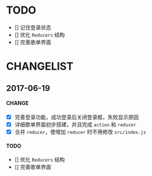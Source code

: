 # TODO
* [] 记住登录状态
* [] 优化 `Reducers` 结构
* [] 完善歌单界面

# CHANGELIST

## 2017-06-19
#### CHANGE

* [x] 完善登录功能，成功登录后关闭登录框，失败显示原因
* [x] 详细歌单界面初步搭建，并且完成 `action` 和 `reducer`
* [x] 合并 `reducer`，使增加 `reducer` 时不用修改 `src/index.js`

#### TODO

* [] 优化 `Reducers` 结构
* [] 完善歌单界面
